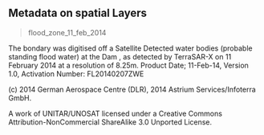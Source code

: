 ## Metadata on spatial Layers 

> flood_zone_11_feb_2014

The bondary was digitised off a Satellite Detected water bodies (probable standing flood water) at the Dam , as detected by TerraSAR-X on 11 February 2014 at a resolution of 8.25m. Product Date; 11-Feb-14, Version 1.0, Activation Number: FL20140207ZWE

(c) 2014 German Aerospace Centre (DLR), 2014 Astrium Services/Infoterra GmbH.

A work of UNITAR/UNOSAT licensed under a Creative Commons Attribution-NonCommercial ShareAlike 3.0 Unported License.
